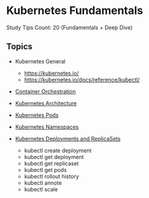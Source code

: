 # Kubernetes Fundamentals

Study Tips Count: 20 (Fundamentals + Deep Dive)

## Topics
- Kubernetes General
  - https://kubernetes.io/
  - https://kubernetes.io/docs/reference/kubectl/  

- [Container Orchestration](https://github.com/gocklkatz/screenshots/blob/main/kcna/docs/3_Kubernetes_Fundamentals.md#container-orchestration)
- [Kubernetes Architecture](https://github.com/gocklkatz/screenshots/blob/main/kcna/docs/3_Kubernetes_Fundamentals.md#kubernetes-architecture)
- [Kubernetes Pods](https://github.com/gocklkatz/screenshots/blob/main/kcna/docs/3_Kubernetes_Fundamentals.md#kubernetes-pods)
- [Kubernetes Namespaces](https://github.com/gocklkatz/screenshots/blob/main/kcna/docs/3_Kubernetes_Fundamentals.md#kubernetes-namespaces)

- [Kubernetes Deployments and ReplicaSets](https://github.com/gocklkatz/screenshots/blob/main/kcna/docs/3_Kubernetes_Fundamentals.md#kubernetes-deployments-and-replicasets)
  - kubectl create deployment
  - kubectl get deployment
  - kubectl get replicaset
  - kubectl get pods
  - kubectl rollout history
  - kubectl annote
  - kubectl scale
